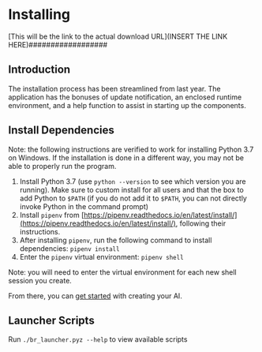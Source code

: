 # Installing

[This will be the link to the actual download URL](INSERT THE LINK HERE)##################

## Introduction

The installation process has been streamlined from last year. The application
has the bonuses of update notification, an enclosed runtime environment, and a help
function to assist in starting up the components.

## Install Dependencies
Note: the following instructions are verified to work for installing Python 3.7 on Windows. If the installation is done in a different way, you may not be able to properly run the program.
1. Install Python 3.7 (use `python --version` to see which version you are running). Make sure to custom install for all
users and that the box to add Python to `$PATH` (if you do not add it to `$PATH`, you can not directly invoke Python 
in the command prompt)
2. Install `pipenv` from [https://pipenv.readthedocs.io/en/latest/install/](https://pipenv.readthedocs.io/en/latest/install/), following their instructions.
3. After installing `pipenv`, run the following command to install dependencies: `pipenv install`
4. Enter the `pipenv` virtual environment: `pipenv shell`

Note: you will need to enter the virtual environment for each new shell session you create.

From there, you can [get started](getting_started.md) with creating your AI.

## Launcher Scripts

Run `./br_launcher.pyz --help` to view available scripts